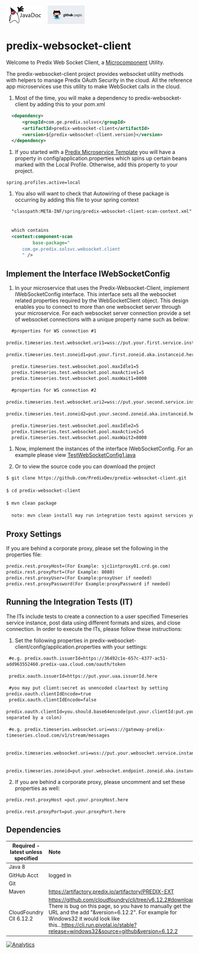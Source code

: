 <a href="http://predixdev.github.io/predix-websocket-client/javadocs/index.html" target="_blank" >
	<img height="50px" width="100px" src="images/javadoc.png" alt="view javadoc"></a>
&nbsp;
<a href="http://predixdev.github.io/predix-websocket-client" target="_blank">
	<img height="50px" width="100px" src="images/pages.jpg" alt="view github pages">
</a>

# predix-websocket-client



Welcome to Predix Web Socket Client, a [Microcomponent](https://github.com/PredixDev/predix-rmd-ref-app/blob/master/docs/microcomponents.md) Utility.

The predix-websocket-client project provides websocket utility methods with helpers to manage Predix OAuth Security in the cloud. All the reference app microservices use this utility to make WebSocket calls in the cloud.

1. Most of the time, you will make a dependency to predix-websocket-client by adding this to your pom.xml
  
  ```xml
 	<dependency>
		<groupId>com.ge.predix.solsvc</groupId>
		<artifactId>predix-websocket-client</artifactId>
		<version>${predix-websocket-client.version}</version>
	</dependency>
  ```
  
  
1. If you started with a [Predix Microservice Template](https://github.com/predixdev/predix-microservice-templates) you will have a property in config/application.properties which spins up certain beans marked with the Local Profile.  Otherwise, add this property to your project.
  ```
  spring.profiles.active=local
  ```
  
1. You also will want to check that Autowiring of these package is occurring by adding this file to your spring context 
  ```xml
  	"classpath:META-INF/spring/predix-websocket-client-scan-context.xml" 
  
  	
  	which contains
	<context:component-scan
            base-package="
		com.ge.predix.solsvc.websocket.client
        " />

  ```
## Implement the Interface IWebSocketConfig  
1. In your microservice that uses the Predix-Websocket-Client, implement IWebSocketConfig interface. This interface sets all the websocket related properties required by the WebSocketClient object. This design enables you to connect to more than one websocket server through your microservice. For each websocket server connection provide a set of websocket connections with a unique property name such as below:

  ```
	#properties for WS connection #1
	predix.timeseries.test.websocket.uri1=wss://put.your.first.service.instance.here/v1/stream/messages
	predix.timeseries.test.zoneid1=put.your.first.zoneid.aka.instanceid.here
	
	predix.timeseries.test.websocket.pool.maxIdle1=5
	predix.timeseries.test.websocket.pool.maxActive1=5
	predix.timeseries.test.websocket.pool.maxWait1=8000
	
	#properties for WS connection #2
	predix.timeseries.test.websocket.uri2=wss://put.your.second.service.instance.here/v1/stream/messages
	predix.timeseries.test.zoneid2=put.your.second.zoneid.aka.instanceid.here
	
	predix.timeseries.test.websocket.pool.maxIdle2=5
	predix.timeseries.test.websocket.pool.maxActive2=5
	predix.timeseries.test.websocket.pool.maxWait2=8000
   ```
1. Now, implement the instances of the interface IWebSocketConfig. For an example please view [TestWebSocketConfig1.java](https://github.com/PredixDev/predix-websocket-client/blob/develop/src/test/java/com/ge/predix/solsvc/websocket/test/config/TestWebSocketConfig1.java)

1. Or to view the source code you can download the project  
  ```sh
  $ git clone https://github.com/PredixDev/predix-websocket-client.git  
  
  $ cd predix-websocket-client
  
  $ mvn clean package  
  
    note: mvn clean install may run integration tests against services you may not have set up yet
  ```
## Proxy Settings
If you are behind a corporate proxy, please set the following in the properties file:
```
predix.rest.proxyHost=(For Example: sjc1intproxy01.crd.ge.com)
predix.rest.proxyPort=(For Example: 8080)
predix.rest.proxyUser=(For Example:proxyUser if needed)
predix.rest.proxyPassword(For Example:proxyPassword if needed)
```
## Running the Integration Tests (IT)
The ITs include tests to create a connection to a user specified Timeseries service instance, post data using different formats and sizes, and close connection. In order to execute the ITs, please follow these instructions:

1) Set the following properties in predix-websocket-client/config/application.properties with your settings:
```
 #e.g. predix.oauth.issuerId=https://36492c1e-657c-4377-ac51-add963552460.predix-uaa.cloud.com/oauth/token

 predix.oauth.issuerId=https://put.your.uaa.issuerId.here

 #you may put client:secret as unencoded cleartext by setting predix.oauth.clientIdEncode=true
 predix.oauth.clientIdEncode=false
 predix.oauth.clientId=you.should.base64encode(put.your.clientId:put.your.clientSecret separated by a colon)  

 #e.g. predix.timeseries.websocket.uri=wss://gateway-predix-timeseries.cloud.com/v1/stream/messages

 predix.timeseries.websocket.uri=wss://put.your.websocket.service.instance.here/v1/stream/messages

 predix.timeseries.zoneid=put.your.websocket.endpoint.zoneid.aka.instanceid.here 
```
2) If you are behind a corporate proxy, please uncomment and set these properties as well:
```
predix.rest.proxyHost =put.your.proxyHost.here

predix.rest.proxyPort=put.your.proxyPort.here
```

## Dependencies
|Required - latest unless specified | Note |
| ------------- | :----- |
| Java 8 | |
| GitHub Acct | logged in |
| Git | |
| Maven | https://artifactory.predix.io/artifactory/PREDIX-EXT |
| CloudFoundry ClI 6.12.2 |  https://github.com/cloudfoundry/cli/tree/v6.12.2#downloads.  There is bug on this page, so you have to manually get the URL and the add "&version=6.12.2".  For example for Windows32 it would look like this...https://cli.run.pivotal.io/stable?release=windows32&source=github&version=6.12.2 |

[![Analytics](https://ga-beacon.appspot.com/UA-82773213-1/predix-websocket-client/readme?pixel)](https://github.com/PredixDev)
